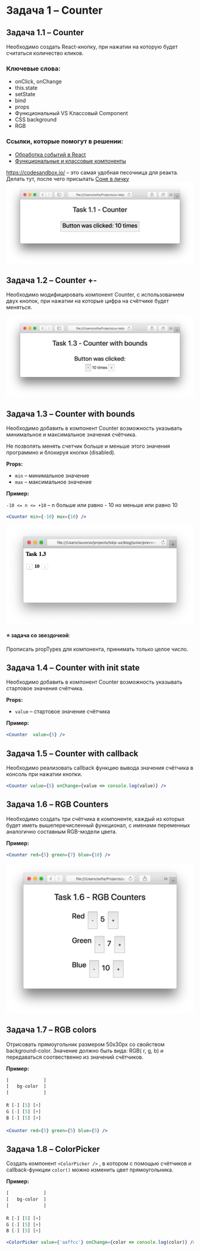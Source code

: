 # Задача 1 – Counter


## Задача 1.1 – Counter



Необходимо создать React-кнопку, при нажатии на которую будет считаться количество кликов.

### Ключевые слова: 
- onClick, onChange
- this.state
- setState
- bind
- props
- Функциональный VS Классовый Component
- CSS background
- RGB

### Ссылки, которые помогут в решении:
- [Обработка событий в React](https://ru.reactjs.org/docs/handling-events.html)
- [Функциональные и классовые компоненты](https://ru.reactjs.org/docs/components-and-props.html#function-and-class-components)

https://codesandbox.io/ – это самая удобная песочница для реакта.
Делать тут, после чего присылать [Соне в личку](https://t.me/sophiyabezruk)
![](/blog/junior/preview/task1-1.png)
## Задача 1.2 – Counter +-

Необходимо модифицировать компонент Counter, с использованием двух кнопок, при нажатии на которые цифра на счётчике будет меняться.

![](/blog/junior/preview/task1-2.png)

## Задача 1.3 – Counter with bounds

Необходимо добавить в компонент Counter возможность указывать минимальное и максимальное значения счётчика.

Не позволять менять счетчик больше и меньше этого значения программно и 
блокируя кнопки (disabled). 

**Props:**
- `min` – минимальное значение
- `max` – максимальное значение

**Пример:** 

`-10 <= n <= +10` – n больше или равно - 10 но меньше или равно 10

```jsx
<Counter min={-10} max={10} />
```
![](/blog/junior/preview/task1-3.png)


**⭐️ задача со звездочкой**: 

Прописать propTypes для компонента, принимать только целое число.

## Задача 1.4 – Counter with init state

Необходимо добавить в компонент Counter возможность указывать стартовое значения счётчика.

**Props:**
- `value` – стартовое значение счётчика

**Пример:** 

```jsx
<Counter  value={5} />
```


## Задача 1.5 – Counter with callback

Необходимо реализовать callback функцию вывода значения счётчика в консоль при нажатии кнопки.

```jsx
<Counter value={5} onChange={value => console.log(value)} />
```

## Задача 1.6 – RGB Counters

Необходимо создать три счётчика в компоненте, каждый из которых будет иметь вышеперечисленный функционал, с именами переменных аналогично составным RGB-модели цвета.

**Пример:** 

```jsx
<Counter red={5} green={7} blue={10} />
```
![](/blog/junior/preview/task1-7.png)


## Задача 1.7 – RGB colors

Отрисовать прямоугольник размером 50x30px со свойством background-color. Значение должно быть вида: RGB( r, g, b) и передаваться соотвественно из значений счётчиков.

**Пример:** 
```jsx
[             ]
[   bg-color  ]
[             ]

R [-] [5] [+]
G [-] [5] [+]
B [-] [5] [+]

<Counter red={5} green={5} blue={5} />
```

## Задача 1.8 – ColorPicker

Создать компонент ```<ColorPicker />``` , в котором с помощью счётчиков и callback-функции ```color()``` можно изменить цвет прямоугольника.

**Пример:** 
```jsx
[             ]
[   bg-color  ]
[             ]

R [-] [5] [+]
G [-] [5] [+]
B [-] [5] [+]
```

```jsx
<ColorPicker value={'aaffcc'} onChange={color => console.log(color)} /> 
```


  




